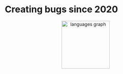 
#  Creating bugs since 2020

<div align="center">
  <img src="https://github-readme-stats.vercel.app/api/top-langs?username=Aezarph&locale=en&hide_title=false&layout=compact&card_width=320&langs_count=5&theme=dracula&hide_border=false" height="150" alt="languages graph" />
</div>
